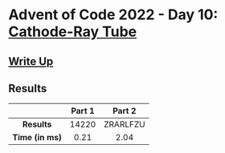 # Advent of Code 2022 - Day 10: [Cathode-Ray Tube](https://adventofcode.com/2022/day/10)

## [Write Up](https://codingap.github.io/advent-of-code/writeups/2022/day10)

## Results

|                  | **Part 1** | **Part 2** |
| :--------------: | :--------: | :--------: |
|   **Results**    | 14220 | ZRARLFZU |
| **Time (in ms)** | 0.21 | 2.04 |
